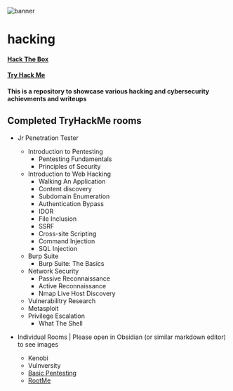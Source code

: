 ![banner](https://user-images.githubusercontent.com/86152883/234111065-15c965b6-d7cb-4428-a5ca-bf51bed480af.png)

# hacking
#### [Hack The Box](https://www.hackthebox.com/home/users/profile/688014)
#### [Try Hack Me](https://tryhackme.com/p/Giddybox)
#### This is a repository to showcase various hacking and cybersecurity achievments and writeups

## Completed TryHackMe rooms
- Jr Penetration Tester
    - Introduction to Pentesting
        - Pentesting Fundamentals
        - Principles of Security
    - Introduction to Web Hacking
        - Walking An Application
        - Content discovery
        - Subdomain Enumeration
        - Authentication Bypass
        - IDOR
        - File Inclusion
        - SSRF
        - Cross-site Scripting
        - Command Injection
        - SQL Injection
    - Burp Suite
        - Burp Suite: The Basics 
    - Network Security
        - Passive Reconnaissance
        - Active Reconnaissance
        - Nmap Live Host Discovery
    - Vulnerabilitry Research
    - Metasploit
    - Privilege Escalation
        - What The Shell

- Individual Rooms | Please open in Obsidian (or similar markdown editor) to see images
    - Kenobi
    - Vulnversity
    - [Basic Pentesting](https://github.com/pwn4d/hacking/tree/main/thm/Basic%20Pentesting)
    - [RootMe](https://github.com/pwn4d/hacking/tree/main/thm/root%20me)
  
